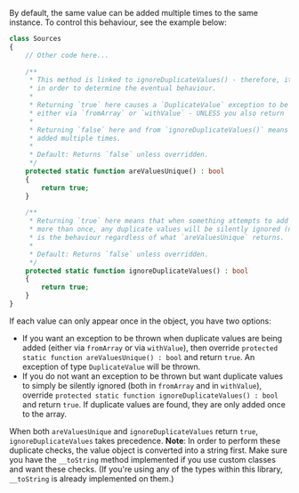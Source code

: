 By default, the same value can be added multiple times to the same instance. To control this behaviour, see the example below:

```php
class Sources
{
    // Other code here...
    
    /**
     * This method is linked to ignoreDuplicateValues() - therefore, it is important what both of them do 
     * in order to determine the eventual behaviour.
     * 
     * Returning `true` here causes a `DuplicateValue` exception to be thrown when duplicate values are added,
     * either via `fromArray` or `withValue` - UNLESS you also return `true` from `ignoreDuplicateValues()`.
     * 
     * Returning `false` here and from `ignoreDuplicateValues()` means the same values can be 
     * added multiple times.
     * 
     * Default: Returns `false` unless overridden.
     */
    protected static function areValuesUnique() : bool
    {
        return true;
    }
    
    /**
     * Returning `true` here means that when something attempts to add the same value to an instance 
     * more than once, any duplicate values will be silently ignored (no exceptions thrown) - this 
     * is the behaviour regardless of what `areValuesUnique` returns.
     * 
     * Default: Returns `false` unless overridden.
     */
    protected static function ignoreDuplicateValues() : bool
    {
        return true;
    }
}

```

If each value can only appear once in the object, you have two options:
- If you want an exception to be thrown when duplicate values are being added (either via `fromArray` or via `withValue`), then override  `protected static function areValuesUnique() : bool` and return `true`. An exception of type `DuplicateValue` will be thrown.
- If you do not want an exception to be thrown but want duplicate values to simply be silently ignored (both in `fromArray` and in `withValue`), override `protected static function ignoreDuplicateValues() : bool` and return `true`. If duplicate values are found, they are only added once to the array.

When both `areValuesUnique` and `ignoreDuplicateValues` return `true`, `ignoreDuplicateValues` takes precedence.
**Note**: In order to perform these duplicate checks, the value object is converted into a string first. Make sure you have the `__toString` method implemented if you use custom classes and want these checks. (If you're using any of the types within this library, `__toString` is already implemented on them.)